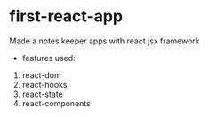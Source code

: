 ﻿# first-react-app
Made a notes keeper apps with react jsx framework
- features used:
1. react-dom
2. react-hooks
3. react-state
4. react-components
